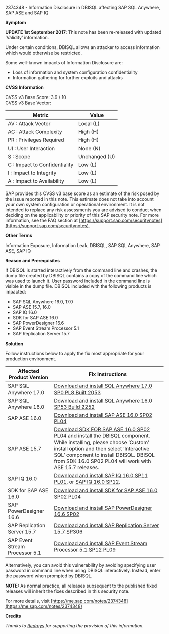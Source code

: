 2374348 - Information Disclosure in DBISQL affecting SAP SQL Anywhere, SAP ASE and SAP IQ

**Symptom**

**UPDATE 1st September 2017**: This note has been re-released with updated ‘Validity’ information.

Under certain conditions, DBISQL allows an attacker to access information which would otherwise be restricted.

Some well-known impacts of Information Disclosure are:
- Loss of information and system configuration confidentiality
- Information gathering for further exploits and attacks

**CVSS Information**

CVSS v3 Base Score: 3.9 / 10  
CVSS v3 Base Vector:

| Metric                      | Value         |
|-----------------------------|---------------|
| AV : Attack Vector          | Local (L)     |
| AC : Attack Complexity      | High (H)      |
| PR : Privileges Required    | High (H)      |
| UI : User Interaction       | None (N)      |
| S : Scope                   | Unchanged (U) |
| C : Impact to Confidentiality | Low (L)    |
| I : Impact to Integrity     | Low (L)       |
| A : Impact to Availability  | Low (L)       |

SAP provides this CVSS v3 base score as an estimate of the risk posed by the issue reported in this note. This estimate does not take into account your own system configuration or operational environment. It is not intended to replace any risk assessments you are advised to conduct when deciding on the applicability or priority of this SAP security note. For more information, see the FAQ section at [https://support.sap.com/securitynotes](https://support.sap.com/securitynotes).

**Other Terms**

Information Exposure, Information Leak, DBISQL, SAP SQL Anywhere, SAP ASE, SAP IQ

**Reason and Prerequisites**

If DBISQL is started interactively from the command line and crashes, the dump file created by DBISQL contains a copy of the command line which was used to launch it. User password included in the command line is visible in the dump file. DBISQL included with the following products is impacted:

- SAP SQL Anywhere 16.0, 17.0
- SAP ASE 15.7, 16.0
- SAP IQ 16.0
- SDK for SAP ASE 16.0
- SAP PowerDesigner 16.6
- SAP Event Stream Processor 5.1
- SAP Replication Server 15.7

**Solution**

Follow instructions below to apply the fix most appropriate for your production environment.

| Affected Product Version           | Fix Instructions                                                                                                                                                                                                                                                                                                                                                                                                                                 |
|------------------------------------|--------------------------------------------------------------------------------------------------------------------------------------------------------------------------------------------------------------------------------------------------------------------------------------------------------------------------------------------------------------------------------------------------------------------------------------------------|
| SAP SQL Anywhere 17.0              | [Download and install SQL Anywhere 17.0 SP0 PL8 Built 2053](https://me.sap.com/notesdownloads.sap.com/note/0040000018410332017)                                                                                                                                                                                                                                                                                                                    |
| SAP SQL Anywhere 16.0              | [Download and install SQL Anywhere 16.0 SP53 Build 2252](https://me.sap.com/notesdownloads.sap.com/note/0040000018410332017)                                                                                                                                                                                                                                                                                                                    |
| SAP ASE 16.0                        | [Download and install SAP ASE 16.0 SP02 PL04](https://me.sap.com/notesdownloads.sap.com/note/0040000018410332017)                                                                                                                                                                                                                                                                                                                                 |
| SAP ASE 15.7                        | [Download SDK FOR SAP ASE 16.0 SP02 PL04](https://me.sap.com/notesdownloads.sap.com/note/0040000018410332017) and install the DBISQL component. While installing, please choose ‘Custom’ install option and then select ‘Interactive SQL’ component to install DBISQL. DBISQL from SDK 16.0 SP02 PL04 will work with ASE 15.7 releases.                                                                                                          |
| SAP IQ 16.0                         | [Download and install SAP IQ 16.0 SP11 PL01](https://me.sap.com/notesdownloads.sap.com/note/0040000018410332017), or [SAP IQ 16.0 SP12](https://me.sap.com/notesdownloads.sap.com/note/0040000018410332017).                                                                                                                                                                                                                                 |
| SDK for SAP ASE 16.0                | [Download and install SDK for SAP ASE 16.0 SP02 PL04](https://me.sap.com/notesdownloads.sap.com/note/0040000018410332017)                                                                                                                                                                                                                                                                                                                            |
| SAP PowerDesigner 16.6              | [Download and install SAP PowerDesigner 16.6 SP02](https://me.sap.com/notesdownloads.sap.com/note/0040000018410332017)                                                                                                                                                                                                                                                                                                                              |
| SAP Replication Server 15.7         | [Download and install SAP Replication Server 15.7 SP306](https://me.sap.com/notesdownloads.sap.com/note/0040000018410332017)                                                                                                                                                                                                                                                                                                                        |
| SAP Event Stream Processor 5.1      | [Download and install SAP Event Stream Processor 5.1 SP12 PL09](https://me.sap.com/notesdownloads.sap.com/note/0040000018410332017)                                                                                                                                                                                                                                                                                                                      |

Alternatively, you can avoid this vulnerability by avoiding specifying user password in command line when using DBISQL interactively. Instead, enter the password when prompted by DBISQL.

**NOTE:** As normal practice, all releases subsequent to the published fixed releases will inherit the fixes described in this security note.

For more details, visit [https://me.sap.com/notes/2374348](https://me.sap.com/notes/2374348)

**Credits**

*Thanks to [Redrays](https://redrays.io) for supporting the provision of this information.*